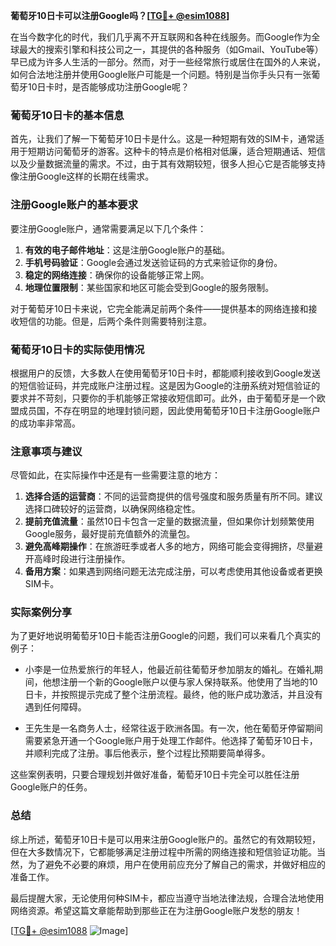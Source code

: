 **葡萄牙10日卡可以注册Google吗？[[TG💪+ @esim1088](https://t.me/s/esim1088)]**

在当今数字化的时代，我们几乎离不开互联网和各种在线服务。而Google作为全球最大的搜索引擎和科技公司之一，其提供的各种服务（如Gmail、YouTube等）早已成为许多人生活的一部分。然而，对于一些经常旅行或居住在国外的人来说，如何合法地注册并使用Google账户可能是一个问题。特别是当你手头只有一张葡萄牙10日卡时，是否能够成功注册Google呢？

### 葡萄牙10日卡的基本信息

首先，让我们了解一下葡萄牙10日卡是什么。这是一种短期有效的SIM卡，通常适用于短期访问葡萄牙的游客。这种卡的特点是价格相对低廉，适合短期通话、短信以及少量数据流量的需求。不过，由于其有效期较短，很多人担心它是否能够支持像注册Google这样的长期在线需求。

### 注册Google账户的基本要求

要注册Google账户，通常需要满足以下几个条件：

1. **有效的电子邮件地址**：这是注册Google账户的基础。
2. **手机号码验证**：Google会通过发送验证码的方式来验证你的身份。
3. **稳定的网络连接**：确保你的设备能够正常上网。
4. **地理位置限制**：某些国家和地区可能会受到Google的服务限制。

对于葡萄牙10日卡来说，它完全能满足前两个条件——提供基本的网络连接和接收短信的功能。但是，后两个条件则需要特别注意。

### 葡萄牙10日卡的实际使用情况

根据用户的反馈，大多数人在使用葡萄牙10日卡时，都能顺利接收到Google发送的短信验证码，并完成账户注册过程。这是因为Google的注册系统对短信验证的要求并不苛刻，只要你的手机能够正常接收短信即可。此外，由于葡萄牙是一个欧盟成员国，不存在明显的地理封锁问题，因此使用葡萄牙10日卡注册Google账户的成功率非常高。

### 注意事项与建议

尽管如此，在实际操作中还是有一些需要注意的地方：

1. **选择合适的运营商**：不同的运营商提供的信号强度和服务质量有所不同。建议选择口碑较好的运营商，以确保网络稳定性。
2. **提前充值流量**：虽然10日卡包含一定量的数据流量，但如果你计划频繁使用Google服务，最好提前充值额外的流量包。
3. **避免高峰期操作**：在旅游旺季或者人多的地方，网络可能会变得拥挤，尽量避开高峰时段进行注册操作。
4. **备用方案**：如果遇到网络问题无法完成注册，可以考虑使用其他设备或者更换SIM卡。

### 实际案例分享

为了更好地说明葡萄牙10日卡能否注册Google的问题，我们可以来看几个真实的例子：

- 小李是一位热爱旅行的年轻人，他最近前往葡萄牙参加朋友的婚礼。在婚礼期间，他想注册一个新的Google账户以便与家人保持联系。他使用了当地的10日卡，并按照提示完成了整个注册流程。最终，他的账户成功激活，并且没有遇到任何障碍。
  
- 王先生是一名商务人士，经常往返于欧洲各国。有一次，他在葡萄牙停留期间需要紧急开通一个Google账户用于处理工作邮件。他选择了葡萄牙10日卡，并顺利完成了注册。事后他表示，整个过程比预期要简单得多。

这些案例表明，只要合理规划并做好准备，葡萄牙10日卡完全可以胜任注册Google账户的任务。

### 总结

综上所述，葡萄牙10日卡是可以用来注册Google账户的。虽然它的有效期较短，但在大多数情况下，它都能够满足注册过程中所需的网络连接和短信验证功能。当然，为了避免不必要的麻烦，用户在使用前应充分了解自己的需求，并做好相应的准备工作。

最后提醒大家，无论使用何种SIM卡，都应当遵守当地法律法规，合理合法地使用网络资源。希望这篇文章能帮助到那些正在为注册Google账户发愁的朋友！

[[TG💪+ @esim1088](https://t.me/s/esim1088) ![Image](https://i.postimg.cc/4NQfJmqS/Snipaste-2025-05-13-00-14-12.png)]